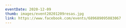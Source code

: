 ```yaml
---
eventDate: 2020-12-09
thumb: images/event20201209resas.jpg
link: https://www.facebook.com/events/689689095083067
---
```

